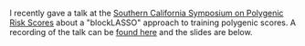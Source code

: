 I recently gave a talk at the [Southern California Symposium on Polygenic Risk Scores](https://sites.uci.edu/scs2024/) about a "blockLASSO" approach to training polygenic scores. A recording of the talk can be [found here](https://sites.uci.edu/scs2024/symposium-schedule/) and the slides are below.


<object data="http://files/Southern_Calif_Symposium_on_PRS_lightning_talk_2024-1.pdf" type="application/pdf" width="700px" height="700px">
    <embed src="http://files/Southern_Calif_Symposium_on_PRS_lightning_talk_2024-1.pdf">
    </embed>
</object>


